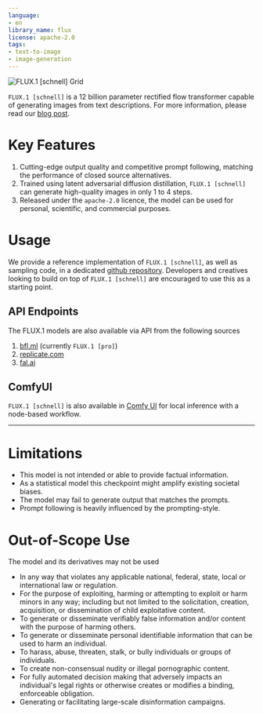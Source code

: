 ```yaml
---
language:
- en
library_name: flux
license: apache-2.0
tags:
- text-to-image
- image-generation
---
```


![FLUX.1 [schnell] Grid](./schnell_grid.jpeg)

`FLUX.1 [schnell]` is a 12 billion parameter rectified flow transformer capable of generating images from text descriptions.
For more information, please read our [blog post](https://blackforestlabs.ai/announcing-black-forest-labs/).

# Key Features
1. Cutting-edge output quality and competitive prompt following, matching the performance of closed source alternatives.
2. Trained using latent adversarial diffusion distillation, `FLUX.1 [schnell]` can generate high-quality images in only 1 to 4 steps.
3. Released under the `apache-2.0` licence, the model can be used for personal, scientific, and commercial purposes.

# Usage
We provide a reference implementation of `FLUX.1 [schnell]`, as well as sampling code, in a dedicated [github repository](https://github.com/black-forest-labs/flux).
Developers and creatives looking to build on top of `FLUX.1 [schnell]` are encouraged to use this as a starting point.

## API Endpoints
The FLUX.1 models are also available via API from the following sources
1. [bfl.ml](https://docs.bfl.ml/) (currently `FLUX.1 [pro]`)
2. [replicate.com](https://replicate.com/collections/flux)
3. [fal.ai](https://fal.ai/models/fal-ai/flux)

## ComfyUI
`FLUX.1 [schnell]` is also available in [Comfy UI](https://github.com/comfyanonymous/ComfyUI) for local inference with a node-based workflow.

---
# Limitations
- This model is not intended or able to provide factual information.
- As a statistical model this checkpoint might amplify existing societal biases.
- The model may fail to generate output that matches the prompts.
- Prompt following is heavily influenced by the prompting-style.

# Out-of-Scope Use
The model and its derivatives may not be used

- In any way that violates any applicable national, federal, state, local or international law or regulation.
- For the purpose of exploiting, harming or attempting to exploit or harm minors in any way; including but not limited to the solicitation, creation, acquisition, or dissemination of child exploitative content.
- To generate or disseminate verifiably false information and/or content with the purpose of harming others.
- To generate or disseminate personal identifiable information that can be used to harm an individual.
- To harass, abuse, threaten, stalk, or bully individuals or groups of individuals.
- To create non-consensual nudity or illegal pornographic content.
- For fully automated decision making that adversely impacts an individual's legal rights or otherwise creates or modifies a binding, enforceable obligation.
- Generating or facilitating large-scale disinformation campaigns.